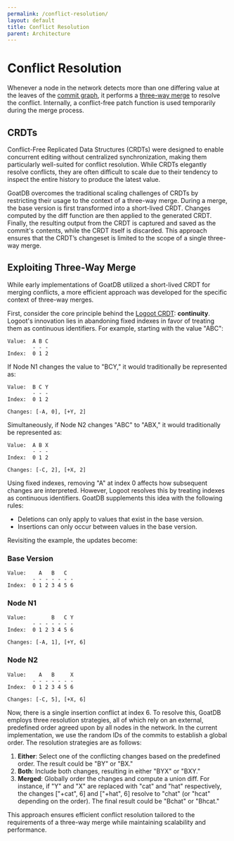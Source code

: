 ```yaml
---
permalink: /conflict-resolution/
layout: default
title: Conflict Resolution
parent: Architecture
---
```


# Conflict Resolution

Whenever a node in the network detects more than one differing value at the leaves of the [commit graph](commit-graph.md), it performs a [three-way merge](<https://en.wikipedia.org/wiki/Merge_(version_control)#Three-way_merge>) to resolve the conflict. Internally, a conflict-free patch function is used temporarily during the merge process.

## CRDTs

Conflict-Free Replicated Data Structures (CRDTs) were designed to enable concurrent editing without centralized synchronization, making them particularly well-suited for conflict resolution. While CRDTs elegantly resolve conflicts, they are often difficult to scale due to their tendency to inspect the entire history to produce the latest value.

GoatDB overcomes the traditional scaling challenges of CRDTs by restricting their usage to the context of a three-way merge. During a merge, the base version is first transformed into a short-lived CRDT. Changes computed by the diff function are then applied to the generated CRDT. Finally, the resulting output from the CRDT is captured and saved as the commit's contents, while the CRDT itself is discarded. This approach ensures that the CRDT’s changeset is limited to the scope of a single three-way merge.

## Exploiting Three-Way Merge

While early implementations of GoatDB utilized a short-lived CRDT for merging conflicts, a more efficient approach was developed for the specific context of three-way merges.

First, consider the core principle behind the [Logoot CRDT](https://inria.hal.science/inria-00432368/document): **continuity**. Logoot's innovation lies in abandoning fixed indexes in favor of treating them as continuous identifiers. For example, starting with the value "ABC":

```
Value:  A B C
        - - -
Index:  0 1 2
```

If Node N1 changes the value to "BCY," it would traditionally be represented as:

```
Value:  B C Y
        - - -
Index:  0 1 2

Changes: [-A, 0], [+Y, 2]
```

Simultaneously, if Node N2 changes "ABC" to "ABX," it would traditionally be represented as:

```
Value:  A B X
        - - -
Index:  0 1 2

Changes: [-C, 2], [+X, 2]
```

Using fixed indexes, removing "A" at index 0 affects how subsequent changes are interpreted. However, Logoot resolves this by treating indexes as continuous identifiers. GoatDB supplements this idea with the following rules:

- Deletions can only apply to values that exist in the base version.
- Insertions can only occur between values in the base version.

Revisiting the example, the updates become:

### Base Version

```
Value:    A   B   C
        - - - - - - -
Index:  0 1 2 3 4 5 6
```

### Node N1

```
Value:        B   C Y
        - - - - - - -
Index:  0 1 2 3 4 5 6

Changes: [-A, 1], [+Y, 6]
```

### Node N2

```
Value:    A   B     X
        - - - - - - -
Index:  0 1 2 3 4 5 6

Changes: [-C, 5], [+X, 6]
```

Now, there is a single insertion conflict at index 6. To resolve this, GoatDB employs three resolution strategies, all of which rely on an external, predefined order agreed upon by all nodes in the network. In the current implementation, we use the random IDs of the commits to establish a global order. The resolution strategies are as follows:

1. **Either**: Select one of the conflicting changes based on the predefined order. The result could be "BY" or "BX."
2. **Both**: Include both changes, resulting in either "BYX" or "BXY."
3. **Merged**: Globally order the changes and compute a union diff. For instance, if "Y" and "X" are replaced with "cat" and "hat" respectively, the changes ["+cat", 6] and ["+hat", 6] resolve to "chat" (or "hcat" depending on the order). The final result could be "Bchat" or "Bhcat."

This approach ensures efficient conflict resolution tailored to the requirements of a three-way merge while maintaining scalability and performance.
